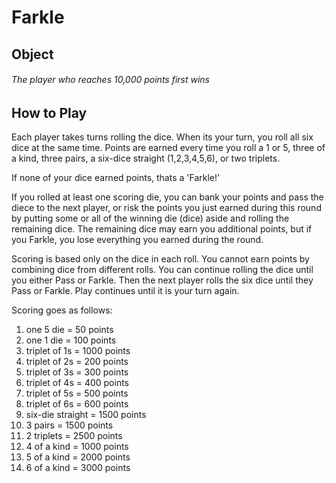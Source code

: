 # Farkle

## Object
###### The player who reaches 10,000 points first wins
## How to Play
Each player takes turns rolling the dice. When its your turn, you roll all six dice at the same time. Points are earned every time you roll a 1 or 5, three of a kind, three pairs, a six-dice straight (1,2,3,4,5,6), or two triplets.

If none of your dice earned points, thats a 'Farkle!'

If you rolled at least one scoring die, you can bank your points and pass the diece to the next player, or risk the points you just earned during this round by putting some or all of the winning die (dice) aside and rolling the remaining dice. The remaining dice may earn you additional points, but if you Farkle, you lose everything you earned during the round.

Scoring is based only on the dice in each roll. You cannot earn points by combining dice from different rolls. You can continue rolling the dice until you either Pass or Farkle. Then the next player rolls the six dice until they Pass or Farkle. Play continues until it is your turn again.

Scoring goes as follows:
1. one 5 die = 50 points
1. one 1 die = 100 points
1. triplet of 1s = 1000 points
1. triplet of 2s = 200 points
1. triplet of 3s = 300 points
1. triplet of 4s = 400 points
1. triplet of 5s = 500 points
1. triplet of 6s = 600 points
1. six-die straight = 1500 points
1. 3 pairs = 1500 points
1. 2 triplets = 2500 points
1. 4 of a kind = 1000 points
1. 5 of a kind = 2000 points
1. 6 of a kind = 3000 points
